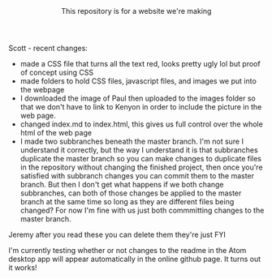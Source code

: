 <header>This repository is for a website we're making</header>


Scott - recent changes:
<ul>
  <li>made a CSS file that turns all the text red, looks pretty ugly lol but proof of concept using CSS</li>
  <li>made folders to hold CSS files, javascript files, and images we put into the webpage</li>
  <li>I downloaded the image of Paul then uploaded to the images folder so that we don't have to link to Kenyon in order to include the picture in the web page.
  <li>changed index.md to index.html, this gives us full control over the whole html of the web page</li>
  <li>I made two subbranches beneath the master branch. I'm not sure I understand it correctly, but the way I understand it is that subbranches duplicate the master branch so you can make changes to duplicate files in the repository without changing the finished project, then once you're satisfied with subbranch changes you can commit them to the master branch. But then I don't get what happens if we both change subbranches, can both of those changes be applied to the master branch at the same time so long as they are different files being changed? For now I'm fine with us just both commmitting changes to the master branch.
</ul>
Jeremy after you read these you can delete them they're just FYI

I'm currently testing whether or not changes to the readme in the Atom desktop app will appear automatically in the online github page. 
It turns out it works!
